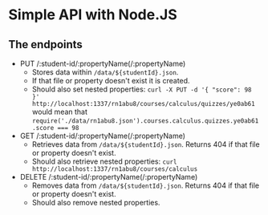 # Simple API with Node.JS

## The endpoints

- PUT /:student-id/:propertyName(/:propertyName)
  - Stores data within `/data/${studentId}.json`.
  - If that file or property doesn't exist it is created.
  - Should also set nested properties: `curl -X PUT -d '{ "score": 98 }' http://localhost:1337/rn1abu8/courses/calculus/quizzes/ye0ab61` would mean that `require('./data/rn1abu8.json').courses.calculus.quizzes.ye0ab61.score === 98`
- GET /:student-id/:propertyName(/:propertyName)
  - Retrieves data from `/data/${studentId}.json`. Returns 404 if that file or property doesn't exist.
  - Should also retrieve nested properties: `curl http://localhost:1337/rn1abu8/courses/calculus`
- DELETE /:student-id/:propertyName(/:propertyName)
  - Removes data from `/data/${studentId}.json`. Returns 404 if that file or 
  property doesn't exist.
  - Should also remove nested properties.